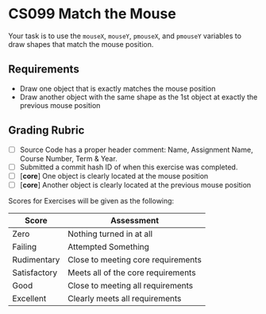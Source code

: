 
# CS099 Match the Mouse

Your task is to use the `mouseX`, `mouseY`, `pmouseX`, and `pmouseY` variables to draw shapes that match the mouse position.


## Requirements

- Draw one object that is exactly matches the mouse position
- Draw another object with the same shape as the 1st object at exactly the previous mouse position

## Grading Rubric

- [ ] Source Code has a proper header comment: Name, Assignment Name, Course Number, Term & Year.
- [ ] Submitted a commit hash ID of when this exercise was completed.
- [ ] [**core**] One object is clearly located at the mouse position
- [ ] [**core**] Another object is clearly located at the previous mouse position

Scores for Exercises will be given as the following:

Score        | Assessment
------------ | ----------
Zero         | Nothing turned in at all
Failing      | Attempted Something
Rudimentary  | Close to meeting core requirements
Satisfactory | Meets all of the core requirements
Good         | Close to meeting all requirements
Excellent    | Clearly meets all requirements


